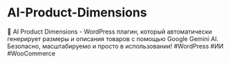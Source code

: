 # AI-Product-Dimensions
🤖 AI Product Dimensions - WordPress плагин, который автоматически генерирует размеры и описания товаров с помощью Google Gemini AI. Безопасно, масштабируемо и просто в использовании! #WordPress #ИИ #WooCommerce
